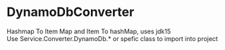 # DynamoDbConverter
Hashmap To Item Map and Item To hashMap, uses jdk15<br>
Use Service.Converter.DynamoDb.*  or spefic class to import into project
